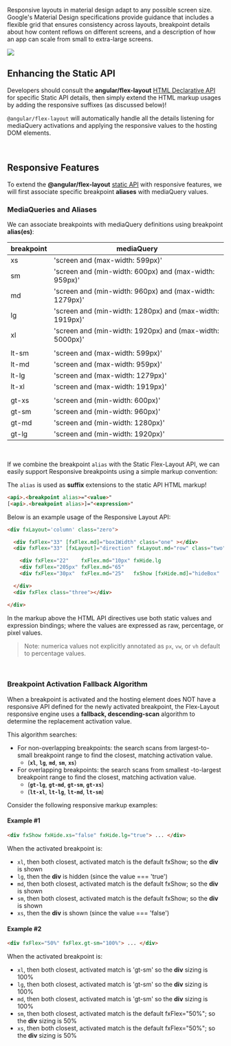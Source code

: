 Responsive layouts in material design adapt to any possible screen size. Google's Material Design specifications provide guidance that includes a flexible grid that ensures consistency across layouts, breakpoint details about how content reflows on different screens, and a description of how an app can scale from small to extra-large screens.

<a href="https://material.io/guidelines/layout/responsive-ui.html" target="_blank">
<img src="http://material-design.storage.googleapis.com/publish/material_v_4/material_ext_publish/0B8olV15J7abPSGFxemFiQVRtb1k/layout_adaptive_breakpoints_01.png">
</a>

<br/>

## Enhancing the Static API

Developers should consult the **angular/flex-layout** [HTML Declarative API](https://github.com/angular/flex-layout/wiki/API-Documentation#html-api-declarative) for specific Static API details, then simply extend the HTML  markup usages by adding the responsive suffixes (as discussed below)!

`@angular/flex-layout` will automatically handle all the details listening for mediaQuery activations and applying the responsive values to the hosting DOM elements.

<br/>

## Responsive Features

To extend the **@angular/flex-layout** [static API](https://github.com/angular/flex-layout/wiki/Declarative-API-Overview) with responsive features, we will first associate specific breakpoint **aliases** with mediaQuery values. 

### MediaQueries and Aliases

We can associate breakpoints with mediaQuery definitions using breakpoint **alias(es)**:

| breakpoint | mediaQuery |
|--------|--------|
| xs    | 'screen and (max-width: 599px)'                         |
| sm    | 'screen and (min-width: 600px) and (max-width: 959px)'  |
| md    | 'screen and (min-width: 960px) and (max-width: 1279px)' |
| lg    | 'screen and (min-width: 1280px) and (max-width: 1919px)'|
| xl    | 'screen and (min-width: 1920px) and (max-width: 5000px)'|
|       |                                                         |
| lt-sm | 'screen and (max-width: 599px)'                         |
| lt-md | 'screen and (max-width: 959px)'                         |
| lt-lg | 'screen and (max-width: 1279px)'                        |
| lt-xl | 'screen and (max-width: 1919px)'                        |
|       |                                                         |
| gt-xs | 'screen and (min-width: 600px)'                         |
| gt-sm | 'screen and (min-width: 960px)'                         |
| gt-md | 'screen and (min-width: 1280px)'                        |
| gt-lg | 'screen and (min-width: 1920px)'                        |
<br/>

If we combine the breakpoint `alias` with the Static Flex-Layout API, we can easily support Responsive breakpoints using a simple markup convention: 

The `alias` is used as **suffix** extensions to the static API HTML markup!

```html
<api>.<breakpoint alias>="<value>"
[<api>.<breakpoint alias>]="<expression>"
```


Below is an example usage of the Responsive Layout API:

```html
<div fxLayout='column' class="zero">

  <div fxFlex="33" [fxFlex.md]="box1Width" class="one" ></div>
  <div fxFlex="33" [fxLayout]="direction" fxLayout.md="row" class="two">

    <div fxFlex="22"    fxFlex.md="10px" fxHide.lg                       class="two_one"></div>
    <div fxFlex="205px" fxFlex.md="65"                                    class="two_two"></div>
    <div fxFlex="30px"  fxFlex.md="25"   fxShow [fxHide.md]="hideBox"   class="two_three"></div>

  </div>
  <div fxFlex class="three"></div>

</div>
```

In the markup above the HTML API directives use both static values and expression bindings; where the values are expressed as raw, percentage, or pixel values.

> Note: numerica values not explicitly annotated as `px`, `vw`, or `vh` default to percentage values.
<br/>

### Breakpoint Activation Fallback Algorithm

When a breakpoint is activated and the hosting element does NOT have a responsive API defined for the newly activated breakpoint, the Flex-Layout responsive engine uses a **fallback, descending-scan** algorithm to determine the replacement activation value.

This algorithm searches:

* For non-overlapping breakpoints: the search scans from largest-to-small breakpoint range to find the closest, matching activation value.
  * (**`xl`**, **`lg`**, **`md`**, **`sm`**, **`xs`**)
* For overlapping breakpoints: the search scans from smallest -to-largest breakpoint range to find the closest, matching activation value.
  *  (**`gt-lg`**, **`gt-md`**, **`gt-sm`**, **`gt-xs`**)
  *  (**`lt-xl`**, **`lt-lg`**, **`lt-md`**, **`lt-sm`**)

Consider the following responsive markup examples:

#### Example #1

```html
<div fxShow fxHide.xs="false" fxHide.lg="true"> ... </div>
```

When the activated breakpoint is:

* `xl`, then both closest, activated match is the default fxShow; so the **div** is shown
* `lg`, then the **div** is hidden (since the value === 'true')
* `md`, then both closest, activated match is the default fxShow; so the **div** is shown
* `sm`, then both closest, activated match is the default fxShow; so the **div** is shown
* `xs`, then the **div** is shown (since the value === 'false')

#### Example #2

```html
<div fxFlex="50%" fxFlex.gt-sm="100%"> ... </div>
```

When the activated breakpoint is:

* `xl`, then both closest, activated match is 'gt-sm' so the **div** sizing is 100%
* `lg`, then both closest, activated match is 'gt-sm' so the **div** sizing is 100%
* `md`, then both closest, activated match is 'gt-sm' so the **div** sizing is 100%
* `sm`, then both closest, activated match is the default fxFlex="50%"; so the **div** sizing is 50% 
* `xs`, then both closest, activated match is the default fxFlex="50%"; so the **div** sizing is 50% 
